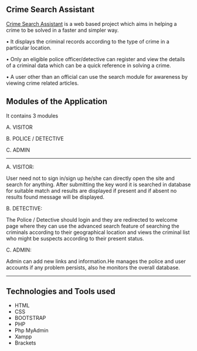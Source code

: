 ## Crime Search Assistant

[Crime Search Assistant](https://www.crimesearch.online/) is a web based project which aims in helping a crime to be solved in a faster and simpler way.

• It displays the criminal records according to the type of crime in a particular location.

• Only an eligible police officer/detective can register and view the details of a criminal data which can be a quick reference in solving a crime.

• A user other than an official can use the search module for awareness by viewing crime related articles.

## Modules of the Application

It contains 3 modules

A. VISITOR

B. POLICE / DETECTIVE

C. ADMIN

--------------------------------------------

A. VISITOR:

User need not to sign in/sign up he/she can directly open the site and search for anything. After submitting the key word it is searched in database for suitable match and results are displayed if present and if absent no results found message will be displayed.

B. DETECTIVE:

The Police / Detective should login and they are redirected to welcome page where they can use the advanced search feature of searching the criminals according to their geographical location and views the criminal list who might be suspects according to their present status.

C. ADMIN:

Admin can add new links and information.He manages the police and user accounts if any problem persists, also he monitors the overall database.

--------------------------------------------

## Technologies and Tools used

- HTML
- CSS
- BOOTSTRAP
- PHP
- Php MyAdmin
- Xampp
- Brackets 
